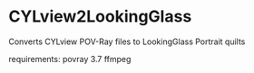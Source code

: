 # CYLview2LookingGlass
Converts CYLview POV-Ray files to LookingGlass Portrait quilts


requirements:
povray 3.7
ffmpeg
